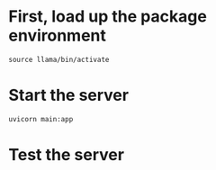 # First, load up the package environment
    source llama/bin/activate

# Start the server
    uvicorn main:app

# Test the server
    
